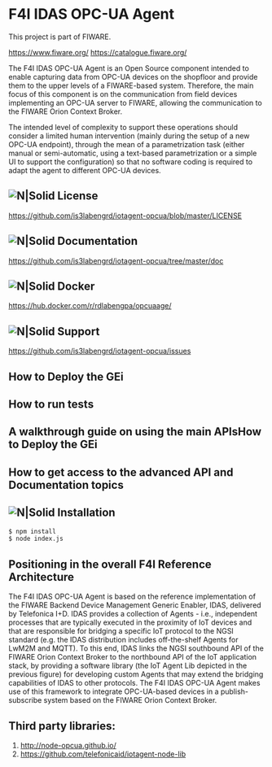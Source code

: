 # F4I IDAS OPC-UA Agent
This project is part of FIWARE.

https://www.fiware.org/
https://catalogue.fiware.org/
    
The F4I IDAS OPC-UA Agent is an Open Source component intended to enable capturing data from OPC-UA devices on the shopfloor and provide them to the upper levels of a FIWARE-based system. Therefore, the main focus of this component is on the communication from field devices implementing an OPC-UA server to FIWARE, allowing the communication to the FIWARE Orion Context Broker.

The intended level of complexity to support these operations should consider a limited human intervention (mainly during the setup of a new OPC-UA endpoint), through the mean of a parametrization task (either manual or semi-automatic, using a text-based parametrization or a simple UI to support the configuration) so that no software coding is required to adapt the agent to different OPC-UA devices.

## ![N|Solid](https://img.shields.io/badge/license-AGPL-blue.svg) License
https://github.com/is3labengrd/iotagent-opcua/blob/master/LICENSE
## ![N|Solid](https://readthedocs.org/projects/fiware-orion/badge/?version=latest) Documentation
https://github.com/is3labengrd/iotagent-opcua/tree/master/doc

## ![N|Solid](https://img.shields.io/docker/pulls/fiware/orion.svg) Docker
https://hub.docker.com/r/rdlabengpa/opcuaage/

## ![N|Solid](https://img.shields.io/badge/support-sof-yellowgreen.svg) Support
https://github.com/is3labengrd/iotagent-opcua/issues


## How to Deploy the GEi

## How to run tests

## A walkthrough guide on using the main APIsHow to Deploy the GEi

## How to get access to the advanced API and Documentation topics

## ![N|Solid](https://img.shields.io/appveyor/ci/gruntjs/grunt.svg) Installation 
```sh
$ npm install
$ node index.js
```

## Positioning in the overall F4I Reference Architecture
The F4I IDAS OPC-UA Agent is based on the reference implementation of the FIWARE Backend Device Management Generic Enabler, IDAS, delivered by Telefonica I+D.
IDAS provides a collection of Agents - i.e., independent processes that are typically executed in the proximity of IoT devices and that are responsible for bridging a specific IoT protocol to the NGSI standard (e.g. the IDAS distribution includes off-the-shelf Agents for LwM2M and MQTT). To this end, IDAS links the NGSI southbound API of the FIWARE Orion Context Broker to the northbound API of the IoT application stack, by providing a software library (the IoT Agent Lib depicted in the previous figure) for developing custom Agents that may extend the bridging capabilities of IDAS to other protocols. The F4I IDAS OPC-UA Agent makes use of this framework to integrate OPC-UA-based devices in a publish-subscribe system based on the FIWARE Orion Context Broker.

## Third party libraries:
1. http://node-opcua.github.io/
2. https://github.com/telefonicaid/iotagent-node-lib
